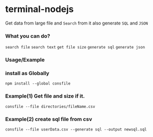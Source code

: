 # terminal-nodejs

Get data from large file and `Search` from it also generate `SQL` and `JSON` 

### What you can do?
 
`search file`
`search text`
`get file size`
`generate sql`
`generate json`

### Usage/Example
  
### install as Globally

`npm install --global consfile`

### Example(1) Get file and size if it. 

`consfile --file directories/fileName.csv`

### Example(2) create sql file from csv

`consfile --file userData.csv --generate sql --output newsql.sql`
